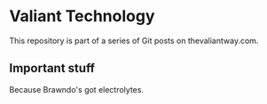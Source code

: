 # Valiant Technology

This repository is part of a series of Git posts on thevaliantway.com.

## Important stuff

Because Brawndo's got electrolytes.
